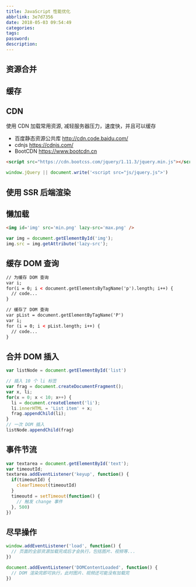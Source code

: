 ```yaml
---
title: JavaScript 性能优化
abbrlink: 3e7d7356
date: 2018-05-03 09:54:49
categories:
tags:
password:
description:
---
```


## 资源合并

## 缓存

## CDN
使用 CDN 加载常用资源, 减轻服务器压力，速度快，并且可以缓存
- 百度静态资源公共库 http://cdn.code.baidu.com/
- cdnjs https://cdnjs.com/
- BootCDN https://www.bootcdn.cn
```html
<script src="https://cdn.bootcss.com/jquery/1.11.3/jquery.min.js"></script>
```
```javascript
window.jQuery || document.write('<script src="js/jquery.js">')
```

## 使用 SSR 后端渲染

## 懒加载
```html
<img id='img' src='min.png' lazy-src='max.png' />
```
```javascript
var img = document.getElementById('img');
img.src = img.getAttribute('lazy-src');
```

## 缓存 DOM 查询
```html
// 为缓存 DOM 查询
var i;
for(i = 0; i < document.getElementsByTagName('p').length; i++) {
  // code...
}

// 缓存了 DOM 查询
var pList = document.getElementByTagName('P')
var i;
for (i = 0; i < pList.length; i++) {
  // code...
}
```

## 合并 DOM 插入
```javascript
var listNode = document.getElementById('list')

// 插入 10 个 li 标签
var frag = document.createDocumentFragment();
var x, li;
for(x = 0; x < 10; x++) {
  li = document.createElement('li');
  li.innerHTML = 'List item' + x;
  frag.appendChild(li);
}
// 一次 DOM 插入
listNode.appendChild(frag)
```

## 事件节流
```javascript
var textarea = document.getElementById('text');
var timeoutId;
textarea.addEventListener('keyup', function() {
  if(timeoutId) {
    clearTimeout(timeoutId)
  }
  timeoutd = setTimeout(function() {
    // 触发 change 事件
  }, 500)
})
```
## 尽早操作
```javascript
window.addEventListener('load', function() {
  // 页面的全部资源加载完成后才会执行，包括图片、视频等...
})

document.addEventListener('DOMContentLoaded', function() {
  // DOM 渲染完即可执行，此时图片、视频还可能没有加载完
})
```